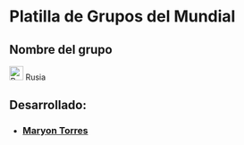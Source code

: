 # Platilla de Grupos del Mundial

## Nombre del grupo
<img alt="Rusia" src="http://flags.fmcdn.net/data/flags/w580/ru.png" width="25" height="25"> Rusia

## Desarrollado:
- ### [Maryon Torres](https://twitter.com/maryitotr) 
